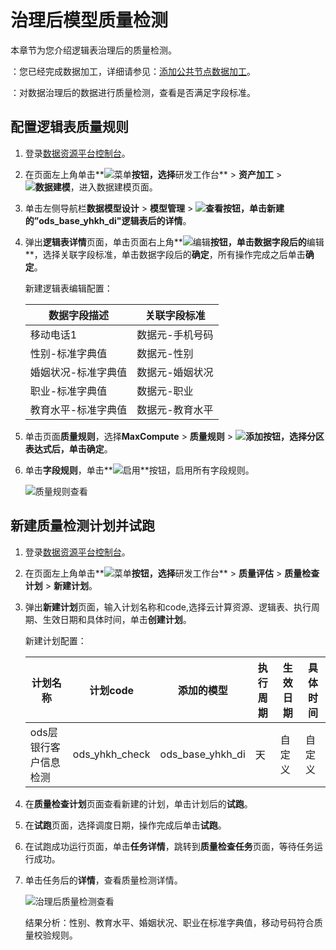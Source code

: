 # 治理后模型质量检测

本章节为您介绍逻辑表治理后的质量检测。

：您已经完成数据加工，详细请参见：[添加公共节点数据加工](/cn.zh-CN/最佳实践/数据治理/添加公共节点数据加工.md)。

：对数据治理后的数据进行质量检测，查看是否满足字段标准。

## 配置逻辑表质量规则

1.  登录[数据资源平台控制台](https://dataq.console.aliyun.com)。

2.  在页面左上角单击**![菜单](https://static-aliyun-doc.oss-accelerate.aliyuncs.com/assets/img/zh-CN/6504337061/p188771.png)**按钮，选择**研发工作台** \> **资产加工** \> **![数据建模](https://static-aliyun-doc.oss-accelerate.aliyuncs.com/assets/img/zh-CN/7366900161/p208211.png)**，进入数据建模页面。

3.  单击左侧导航栏**数据模型设计** \> **模型管理** \> **![查看](https://static-aliyun-doc.oss-accelerate.aliyuncs.com/assets/img/zh-CN/8361429061/p206593.png)**按钮，单击新建的”ods\_base\_yhkh\_di"逻辑表后的**详情**。

4.  弹出**逻辑表详情**页面，单击页面右上角**![编辑](https://static-aliyun-doc.oss-accelerate.aliyuncs.com/assets/img/zh-CN/8361429061/p204411.png)**按钮，单击数据字段后的**编辑**，选择关联字段标准，单击数据字段后的**确定**，所有操作完成之后单击**确定**。

    新建逻辑表编辑配置：

    |数据字段描述|关联字段标准|
    |------|------|
    |移动电话1|数据元-手机号码|
    |性别-标准字典值|数据元-性别|
    |婚姻状况-标准字典值|数据元-婚姻状况|
    |职业-标准字典值|数据元-职业|
    |教育水平-标准字典值|数据元-教育水平|

5.  单击页面**质量规则**，选择**MaxCompute** \> **质量规则** \> **![添加](https://static-aliyun-doc.oss-accelerate.aliyuncs.com/assets/img/zh-CN/8361429061/p204430.png)**按钮，选择分区表达式后，单击**确定**。

6.  单击**字段规则**，单击**![启用](https://static-aliyun-doc.oss-accelerate.aliyuncs.com/assets/img/zh-CN/8361429061/p204433.png)**按钮，启用所有字段规则。

    ![质量规则查看](https://static-aliyun-doc.oss-accelerate.aliyuncs.com/assets/img/zh-CN/8567900161/p208434.png)


## 新建质量检测计划并试跑

1.  登录[数据资源平台控制台](https://dataq.console.aliyun.com)。

2.  在页面左上角单击**![菜单](https://static-aliyun-doc.oss-accelerate.aliyuncs.com/assets/img/zh-CN/6504337061/p188771.png)**按钮，选择**研发工作台** \> **质量评估** \> **质量检查计划** \> **新建计划**。

3.  弹出**新建计划**页面，输入计划名称和code,选择云计算资源、逻辑表、执行周期、生效日期和具体时间，单击**创建计划**。

    新建计划配置：

    |计划名称|计划code|添加的模型|执行周期|生效日期|具体时间|
    |----|------|-----|----|----|----|
    |ods层银行客户信息检测|ods\_yhkh\_check|ods\_base\_yhkh\_di|天|自定义|自定义|

4.  在**质量检查计划**页面查看新建的计划，单击计划后的**试跑**。

5.  在**试跑**页面，选择调度日期，操作完成后单击**试跑**。

6.  在试跑成功运行页面，单击**任务详情**，跳转到**质量检查任务**页面，等待任务运行成功。

7.  单击任务后的**详情**，查看质量检测详情。

    ![治理后质量检测查看](https://static-aliyun-doc.oss-accelerate.aliyuncs.com/assets/img/zh-CN/8567900161/p208478.png)

    结果分析：性别、教育水平、婚姻状况、职业在标准字典值，移动号码符合质量校验规则。


